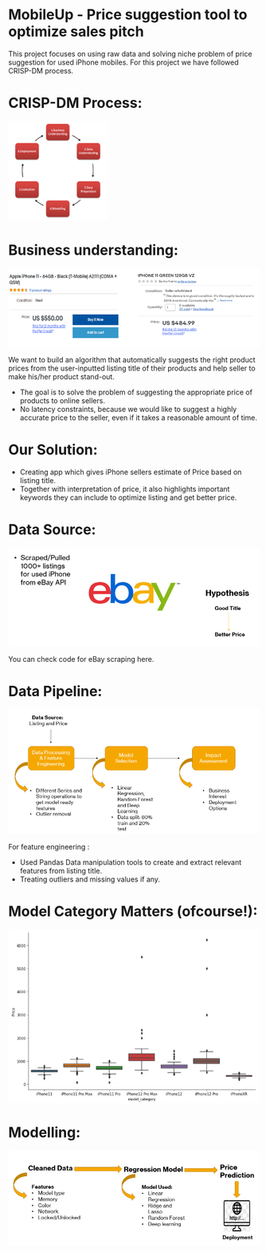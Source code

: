 # MobileUp - Price suggestion tool to optimize sales pitch
This project focuses on using raw data and solving niche problem of price suggestion for used iPhone mobiles. For this project we have followed CRISP-DM process.

# CRISP-DM Process:

<img src="https://github.com/ShrideviReddy/MobileUp/blob/main/img/CRISP_DM.png" width="200" height="200">

# Business understanding:
![Pricediff](img/Pricediff.PNG)

We want to build an algorithm that automatically suggests the right product prices from the user-inputted listing title of their products and help seller to make his/her
product stand-out. 
* The goal is to solve the problem of suggesting the appropriate price of products to online sellers.
* No latency constraints, because we would like to suggest a highly accurate price to the seller, even if it takes a reasonable amount of time.

# Our Solution:
* Creating app which gives iPhone sellers estimate of Price based on listing title.
* Together with interpretation of price, it also highlights important keywords they can include to optimize listing and get better price.

# Data Source:
![Datasrc](img/Datasrc.PNG)

You can check code for eBay scraping here.

# Data Pipeline:
![Datapipeline](img/Datapipeline.PNG)

For feature engineering :
* Used Pandas Data manipulation tools to create and extract relevant features from listing title.
* Treating outliers and missing values if any.

# Model Category Matters (ofcourse!):
![Modelprice](img/modelvsprice.PNG)

# Modelling:
![Modelling](img/Modelling.PNG)




